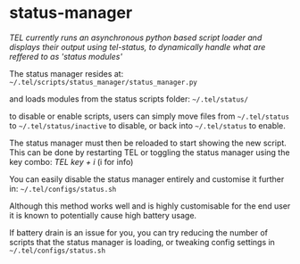 # status-manager


_TEL currently runs an asynchronous python based script loader and displays their output using tel-status, to dynamically handle what are reffered to as 'status modules'_

The status manager resides at: `~/.tel/scripts/status_manager/status_manager.py`

and loads modules from the status scripts folder: `~/.tel/status/`

to disable or enable scripts, users can simply move files from `~/.tel/status` to `~/.tel/status/inactive` to disable, or back into `~/.tel/status` to enable.

The status manager must then be reloaded to start showing the new script. This can be done by restarting TEL or toggling the status manager using the key combo:
_TEL key + i_
(i for info) 

You can easily disable the status manager entirely and customise it further in: `~/.tel/configs/status.sh`

Although this method works well and is highly customisable for the end user it is known to potentially cause high battery usage.

If battery drain is an issue for you, you can try reducing the number of scripts that the status manager is loading, or tweaking config settings in `~/.tel/configs/status.sh` 


